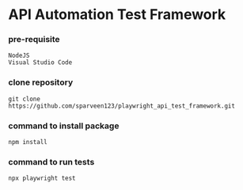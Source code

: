 # API Automation Test Framework

### pre-requisite
```
NodeJS
Visual Studio Code
```

### clone repository
```
git clone https://github.com/sparveen123/playwright_api_test_framework.git
```

### command to install package
```
npm install
```

### command to run tests
```
npx playwright test
```